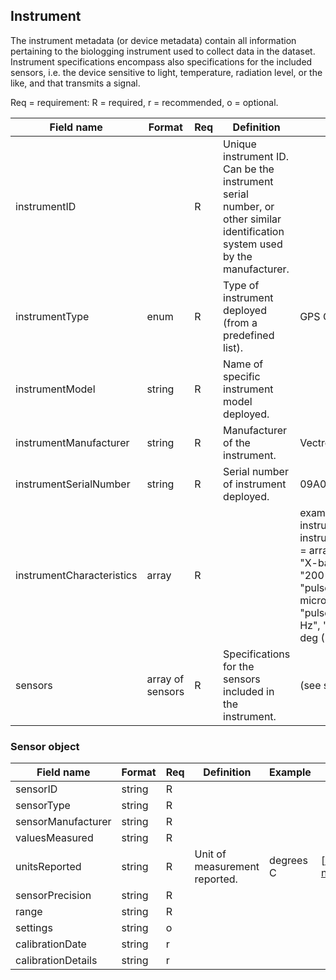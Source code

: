 ## Instrument

The instrument metadata (or device metadata) contain all information pertaining to the biologging instrument used to collect data in the dataset. Instrument specifications encompass also specifications for the included sensors, i.e. the device sensitive to light, temperature, radiation level, or the like, and that transmits a signal.

Req = requirement: R = required, r = recommended, o = optional.

| Field name | Format | Req | Definition | Example | Reference |
| ---------- | ------ | --- | ---------- | ------- | --------- |
| instrumentID |  | R | Unique instrument ID. Can be the instrument serial number, or other similar identification system used by the manufacturer. |  | [https://github.com/ocean-tracking-network/biologging_standardization/blob/master/templates/fields/instrumentID.md] |
| instrumentType | enum | R | Type of instrument deployed (from a predefined list). | GPS Collar | [https://github.com/ocean-tracking-network/biologging_standardization/blob/master/templates/fields/instrumentType.md] |
| instrumentModel | string | R | Name of specific instrument model deployed. |  | [https://github.com/ocean-tracking-network/biologging_standardization/blob/master/templates/fields/instrumentModel.md] |
| instrumentManufacturer | string | R | Manufacturer of the instrument. | Vectronic Aerospace | [https://github.com/ocean-tracking-network/biologging_standardization/blob/master/templates/fields/instrumentManufacturer.md] |
| instrumentSerialNumber | string | R | Serial number of instrument deployed. | 09A0178 | [https://github.com/ocean-tracking-network/biologging_standardization/blob/master/templates/fields/instrumentSerialNumber.md] |
| instrumentCharacteristics | array | R |  | example of tracking radar instrument: instrumentCharacteristics = array("wavelength" => "X-band", "power" => "200 kW", "pulseDuration" => "0.25 microseconds", "pulseRepetition" => "504 Hz", "beamWidth" => "1.5 deg (-3db)") |
| sensors | array of sensors | R | Specifications for the sensors included in the instrument. | (see sensor object) |


### Sensor object


| Field name | Format | Req | Definition | Example | Reference |
| ---------- | ------ | --- | ---------- | ------- | --------- |
| sensorID | string | R |  |  |
| sensorType | string | R |  |  |
| sensorManufacturer | string | R |  |  |
| valuesMeasured | string | R |  |  |
| unitsReported | string | R | Unit of measurement reported. | degrees C | [https://github.com/ocean-tracking-network/biologging_standardization/blob/master/templates/fields/unitsReported.md] |
| sensorPrecision | string | R |  |  |
| range | string | R |  |  |
| settings | string | o |  |  |
| calibrationDate | string | r |  |  |
| calibrationDetails | string | r |  |  |
